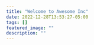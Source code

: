 ```yaml
---
title: "Welcome to Awesome Inc"
date: 2022-12-28T13:53:27-05:00
tags: []
featured_image: ""
description: ""
---
```

